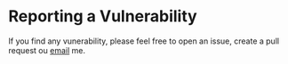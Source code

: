 # Reporting a Vulnerability

If you find any vunerability, please feel free to open an issue, create
a pull request ou [email](mailto:leonardoaugusto287@gmail.com) me.

